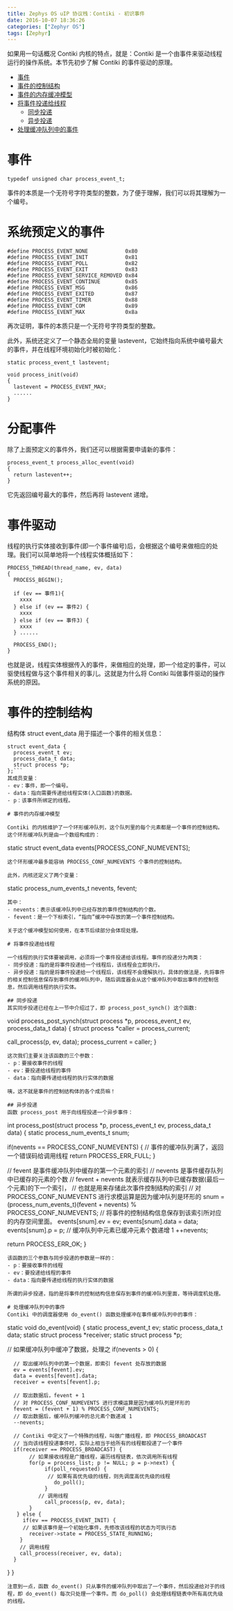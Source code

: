 ```yaml
---
title: Zephys OS uIP 协议栈：Contiki - 初识事件
date: 2016-10-07 18:36:26
categories: ["Zephyr OS"]
tags: [Zephyr]
---
```

如果用一句话概况 Contiki 内核的特点，就是：Contiki 是一个由事件来驱动线程运行的操作系统。本节先初步了解 Contiki 的事件驱动的原理。

- [事件](#事件)
- [事件的控制结构](#事件的控制结构)
- [事件的内存缓冲模型](#事件的内存缓冲模型)
- [将事件投递给线程](#将事件投递给线程)
    - [同步投递](#同步投递)
    - [异步投递](#异步投递)
- [处理缓冲队列中的事件](#处理缓冲队列中的事件)

<!--more-->
# 事件
```
typedef unsigned char process_event_t;
```
事件的本质是一个无符号字符类型的整数，为了便于理解，我们可以将其理解为一个编号。

# 系统预定义的事件
```
#define PROCESS_EVENT_NONE            0x80
#define PROCESS_EVENT_INIT            0x81
#define PROCESS_EVENT_POLL            0x82
#define PROCESS_EVENT_EXIT            0x83
#define PROCESS_EVENT_SERVICE_REMOVED 0x84
#define PROCESS_EVENT_CONTINUE        0x85
#define PROCESS_EVENT_MSG             0x86
#define PROCESS_EVENT_EXITED          0x87
#define PROCESS_EVENT_TIMER           0x88
#define PROCESS_EVENT_COM             0x89
#define PROCESS_EVENT_MAX             0x8a
```
再次证明，事件的本质只是一个无符号字符类型的整数。

此外，系统还定义了一个静态全局的变量 lastevent，它始终指向系统中编号最大的事件，并在线程环境初始化时被初始化：
```
static process_event_t lastevent;

void process_init(void)
{
  lastevent = PROCESS_EVENT_MAX;
  ......
}
```
# 分配事件

除了上面预定义的事件外，我们还可以根据需要申请新的事件：
```
process_event_t process_alloc_event(void)
{
  return lastevent++;
}
```
它先返回编号最大的事件，然后再将 lastevent 递增。

# 事件驱动

线程的执行实体接收到事件(即一个事件编号)后，会根据这个编号来做相应的处理。我们可以简单地将一个线程实体概括如下：
```
PROCESS_THREAD(thread_name, ev, data)
{
  PROCESS_BEGIN();

  if (ev == 事件1){
    xxxx
  } else if (ev == 事件2) {
    xxxx
  } else if (ev == 事件3) {
    xxxx
  } ......

  PROCESS_END();
}
```
也就是说，线程实体根据传入的事件，来做相应的处理，即一个给定的事件，可以驱使线程做与这个事件相关的事儿。这就是为什么将 Contiki 叫做事件驱动的操作系统的原因。

# 事件的控制结构
结构体 struct event_data 用于描述一个事件的相关信息：
```
struct event_data {
  process_event_t ev;
  process_data_t data;
  struct process *p;
};```
其成员变量：
- ev：事件，即一个编号。
- data：指向需要传递给线程实体(入口函数)的数据。
- p：该事件所绑定的线程。

# 事件的内存缓冲模型

Contiki 的内核维护了一个环形缓冲队列，这个队列里的每个元素都是一个事件的控制结构。这个环形缓冲队列是由一个数组构成的：
```
static struct event_data events[PROCESS_CONF_NUMEVENTS];
```
这个环形缓冲最多能容纳 PROCESS_CONF_NUMEVENTS 个事件的控制结构。

此外，内核还定义了两个变量：
```
static process_num_events_t nevents, fevent;
```
其中：
- nevents：表示该缓冲队列中已经存放的事件控制结构的个数。
- fevent：是一个下标索引，“指向”缓冲中存放的第一个事件控制结构。

关于这个缓冲模型如何使用，在本节后续部分会体现处理。

# 将事件投递给线程

一个线程的执行实体要被调用，必须将一个事件投递给该线程。事件的投递分为两类：
- 同步投递：指的是将事件投递给一个线程后，该线程会立即执行。
- 异步投递：指的是将事件投递给一个线程后，该线程不会理解执行。具体的做法是，先将事件的相关控制信息保存到事件的缓冲队列中，随后调度器会从这个缓冲队列中取出事件的控制信息，然后调用线程的执行实体。

## 同步投递
其实同步投递已经在上一节中介绍过了，即 process_post_synch() 这个函数:
```
void process_post_synch(struct process *p, process_event_t ev, process_data_t data)
{
  struct process *caller = process_current;

  call_process(p, ev, data);
  process_current = caller;
}
```
这次我们主要关注该函数的三个参数：
- p：要接收事件的线程
- ev：要投递给线程的事件
- data：指向要传递给线程的执行实体的数据

咦，这不就是事件的控制结构体的各个成员嘛！

## 异步投递
函数 process_post 用于向线程投递一个异步事件：
```
int process_post(struct process *p, process_event_t ev, process_data_t data)
{
  static process_num_events_t snum;

  if(nevents == PROCESS_CONF_NUMEVENTS) {
    // 事件的缓冲队列满了，返回一个错误码给调用线程
    return PROCESS_ERR_FULL;
  }

  // fevent 是事件缓冲队列中缓存的第一个元素的索引
  // nevents 是事件缓存队列中已缓存的元素的个数
  // fevent + nevents 就表示缓存队列中已缓存数据(最后一个元素)的下一个索引，
  // 也就是用来存储此次事件控制结构的索引
  // 对 PROCESS_CONF_NUMEVENTS 进行求模运算是因为缓冲队列是环形的
  snum = (process_num_events_t)(fevent + nevents) % PROCESS_CONF_NUMEVENTS;
  // 将事件的控制结构信息保存到该索引所对应的内存空间里面。
  events[snum].ev = ev;
  events[snum].data = data;
  events[snum].p = p;
  // 缓冲队列中元素已缓冲元素个数递增 1
  ++nevents;

  return PROCESS_ERR_OK;
}
```
该函数的三个参数与同步投递的参数是一样的：
- p：要接收事件的线程
- ev：要投递给线程的事件
- data：指向要传递给线程的执行实体的数据

所谓的异步投递，指的是将事件的控制结构信息保存到事件的缓冲队列里面，等待调度机处理。

# 处理缓冲队列中的事件
Contiki 中的调度器使用 do_event() 函数处理缓冲在事件缓冲队列中的事件：
```
static void do_event(void)
{
  static process_event_t ev;
  static process_data_t data;
  static struct process *receiver;
  static struct process *p;

  // 如果缓冲队列中缓冲了数据，处理之
  if(nevents > 0) {

      // 取出缓冲队列中的第一个数据，即索引 fevent 处存放的数据
      ev = events[fevent].ev;
      data = events[fevent].data;
      receiver = events[fevent].p;

      // 取出数据后，fevent + 1
      // 对 PROCESS_CONF_NUMEVENTS 进行求模运算是因为缓冲队列是环形的
      fevent = (fevent + 1) % PROCESS_CONF_NUMEVENTS;
      // 取出数据后，缓冲队列缓冲的总元素个数递减 1
      --nevents;

      // Contiki 中定义了一个特殊的线程，叫做广播线程，即 PROCESS_BROADCAST
      // 当向该线程投递事件时，实际上相当于给所有的线程都投递了一个事件
      if(receiver == PROCESS_BROADCAST) {
           // 如果接收线程是广播线程，遍历线程链表，依次调用所有线程
           for(p = process_list; p != NULL; p = p->next) {
	            if(poll_requested) {
                 // 如果有高优先级的线程，则先调度高优先级的线程
	               do_poll();
	            }
              // 调用线程
	            call_process(p, ev, data);
           }
       } else {
         if(ev == PROCESS_EVENT_INIT) {
         // 如果该事件是一个初始化事件，先修改该线程的状态为可执行态
	       receiver->state = PROCESS_STATE_RUNNING;
        }
        // 调用线程
        call_process(receiver, ev, data);
      }
   }
}
```
注意到一点，函数 do_event() 只从事件的缓冲队列中取出了一个事件，然后投递给对于的线程，即 do_event() 每次只处理一个事件。而 do_poll() 会处理线程链表中所有高优先级的线程。

